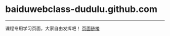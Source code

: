 # baiduwebclass-dudulu.github.com

-------
课程专用学习页面，大家自由发挥吧！
[页面链接](https://baiduwebclass-dudulu.github.io/)